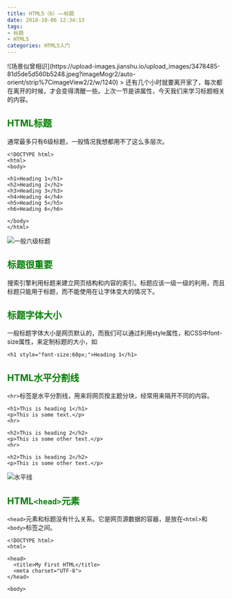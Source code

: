 ```yaml
---
title: HTML5（6）——标题
date: 2018-10-06 12:34:13
tags: 
- 标题
- HTML5
categories: HTML5入门
---
```


<meta name="referrer" content="no-referrer" />
![场景似曾相识](https://upload-images.jianshu.io/upload_images/3478485-81d5de5d560b5248.jpeg?imageMogr2/auto-orient/strip%7CimageView2/2/w/1240)
> 还有几个小时就要离开家了，每次都在离开的时候，才会变得清醒一些。上次一节是讲属性，今天我们来学习标题相关的内容。



<!--more-->

## <font color="green">HTML标题</font>
通常最多只有6级标题，一般情况我想都用不了这么多层次。
```
<!DOCTYPE html>
<html>
<body>

<h1>Heading 1</h1>
<h2>Heading 2</h2>
<h3>Heading 3</h3>
<h4>Heading 4</h4>
<h5>Heading 5</h5>
<h6>Heading 6</h6>

</body>
</html>

```

![一般六级标题](https://upload-images.jianshu.io/upload_images/3478485-a26bca45dcd4823b.png?imageMogr2/auto-orient/strip%7CimageView2/2/w/1240)

## <font color="green">标题很重要</font>
搜索引擎利用标题来建立网页结构和内容的索引。标题应该一级一级的利用，而且标题只能用于标题，而不能使用在让字体变大的情况下。

## <font color="green">标题字体大小</font>
一般标题字体大小是网页默认的，而我们可以通过利用style属性，和CSS中font-size属性，来定制标题的大小，如

`<h1 style="font-size:60px;">Heading 1</h1>`

## <font color="green">HTML水平分割线</font>
`<hr>`标签是水平分割线，用来将网页按主题分块，经常用来隔开不同的内容。
```
<h1>This is heading 1</h1>
<p>This is some text.</p>
<hr>

<h2>This is heading 2</h2>
<p>This is some other text.</p>
<hr>

<h2>This is heading 2</h2>
<p>This is some other text.</p>
```

![水平线](https://upload-images.jianshu.io/upload_images/3478485-bd54e705f512b60a.png?imageMogr2/auto-orient/strip%7CimageView2/2/w/1240)

## <font color="green">HTML`<head>`元素</font>
`<head>`元素和标题没有什么关系。它是网页源数据的容器，是放在`<html>`和`<body>`标签之间。
```
<!DOCTYPE html>
<html>

<head>
  <title>My First HTML</title>
  <meta charset="UTF-8">
</head>

<body>
```